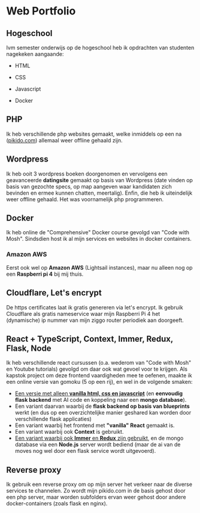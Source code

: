 # Web Portfolio

## Hogeschool

Ivm semester onderwijs op de hogeschool heb ik opdrachten van studenten nagekeken aangaande:

- HTML

- CSS

- Javascript

- Docker

## PHP

Ik heb verschillende php websites gemaakt, welke inmiddels op een na ([pikido.com](https://pikido.com/)) allemaal weer offline gehaald zijn.

## Wordpress

Ik heb ooit 3 wordpress boeken doorgenomen en vervolgens een geavanceerde **datingsite** gemaakt op basis van Wordpress (date vinden op basis van gezochte specs, op map aangeven waar kandidaten zich bevinden en ermee kunnen chatten, meertalig). Enfin, die heb ik uiteindelijk weer offline gehaald. Het was voornamelijk php programmeren.

## Docker

Ik heb online de "Comprehensive" Docker course gevolgd van "Code with Mosh". Sindsdien host ik al mijn services en websites in docker containers. 

### Amazon AWS

Eerst ook wel op **Amazon AWS** (Lightsail instances), maar nu alleen nog op een **Raspberri pi 4** bij mij thuis.

## Cloudflare, Let's encrypt

De https certificates laat ik gratis genereren via let's encrypt. Ik gebruik Cloudflare als gratis nameservice waar mijn Raspberri Pi 4 het (dynamische) ip nummer van mijn ziggo router periodiek aan doorgeeft.

## React + TypeScript, Context, Immer, Redux, Flask, Node

Ik heb verschillende react cursussen (o.a. wederom van "Code with Mosh" en Youtube tutorials)  gevolgd om daar ook wat gevoel voor te krijgen. Als kapstok project om deze frontend vaardigheden mee te oefenen, maakte ik een online versie van gomoku (5 op een rij), en wel in de volgende smaken:

- [Een versie met alleen **vanilla html, css en javascript**](https://www.pikido.com/gomoku/start) (en **eenvoudig flask backend** met AI code en koppeling naar een **mongo database**).
- Een variant daarvan waarbij de **flask backend op basis van blueprints** werkt (en dus op een overzichtelijke manier geshared kan worden door verschillende flask applicaties)
- Een variant waarbij het frontend met **"vanilla" React** gemaakt is.
- Een variant waarbij ook **Context** is gebruikt.
- [Een variant waarbij ook **Immer** en **Redux** zijn gebruikt](https://www.pikido.com/gomoku_react), en de mongo database via een **Node.js** server wordt bediend (maar de ai van de moves nog wel door een flask service wordt uitgevoerd).

## Reverse proxy

Ik gebruik een reverse proxy om op mijn server het verkeer naar de diverse services te channelen. Zo wordt mijn pikido.com in de basis gehost door een php server, maar worden subfolders ervan weer gehost door andere docker-containers (zoals flask en nginx).
